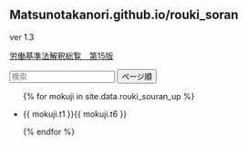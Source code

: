 <script src="https://cdn.jsdelivr.net/npm/tify@0.27.0/dist/tify.js"></script>
<script src="https://cdnjs.cloudflare.com/ajax/libs/list.js/2.3.1/list.min.js"></script>
<link rel="stylesheet" href="https://cdn.jsdelivr.net/npm/tify@0.27.0/dist/tify.css">

## Matsunotakanori.github.io/rouki_soran

ver 1.3

<a href = "https://iss.ndl.go.jp/books/R100000002-I025614893-00">労働基準法解釈総覧　第15版</a>



<div id="rouki_souran_up">
  <input class="search" placeholder="検索" />
  <button class="sort" data-sort="t1">
    ページ順
  </button>
  <ul class="list">
    <!-- _data フォルダの rouki_souran_up.csv からデータを取り出す -->
    {% for mokuji in site.data.rouki_souran_up %}
      <li>
        <!-- books.csv の title 列、 url 列をリンク先に設定 -->
        <p class="t1">{{ mokuji.t1 }}{{ mokuji.t6 }}</p>
      </li>
    {% endfor %}
  </ul>
</div>

<script>
var options = {
    valueNames: [ 't1' ]
};

var userList = new List('rouki_souran_up', options);
</script>

